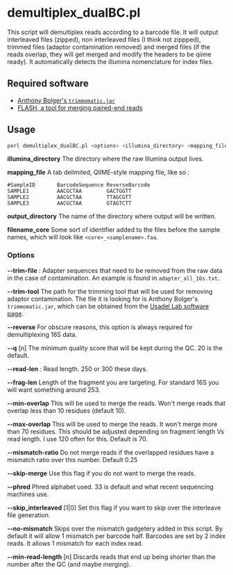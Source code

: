 # demultiplex_dualBC.pl

This script will demultiplex reads according to a barcode file. It will output
interleaved files (zipped), non interleaved files (I think not zippped),
trimmed files (adaptor contamination removed) and merged files (if the reads
overlap, they will get merged and modify the headers to be qiime ready). It
automatically detects the illumina nomenclature for index files.

## Required software

* [Anthony Bolger's `trimmomatic.jar`](http://www.usadellab.org/cms/?page=trimmomatic)
* [FLASH, a tool for merging paired-end reads](http://ccb.jhu.edu/software/FLASH/)

## Usage

```bash
perl demultiplex_dualBC.pl <options> <illumina_directory> <mapping_file> <output_directory> <filename_core>`
```

**illumina_directory** The directory where the raw Illumina output lives.

**mapping_file** A tab delimited, QIIME-style mapping file, like so :

```
#SampleID       BarcodeSequence ReverseBarcode
SAMPLE1         AACGCTAA        GACTGGTT
SAMPLE2         AACGCTAA        TTAGCGTT
SAMPLE3         AACGCTAA        GTAGTCTT
```

**output_directory** The name of the directory where output will be written.

**filename_core** Some sort of identifier added to the files before the sample
names, which will look like `<core>_<samplename>.faa`.

### Options

**--trim-file** : Adapter sequences that need to be removed from the raw data in
the case of contamination.  An example is found in `adapter_all_16s.txt`.

**--trim-tool** The path for the trimming tool that will be used for removing
adaptor contamination. The file it is looking for is Anthony Bolger's
`trimmomatic.jar`, which can be obtained from the [Usadel Lab software
page](http://www.usadellab.org/cms/?page=trimmomatic).

**--reverse** For obscure reasons, this option is always required for demultiplexing
16S data.

**--q** [n] The minimum quality score that will be kept during the QC. 20 is the default.

**--read-len** : Read length. 250 or 300 these days.

**--frag-len** Length of the fragment you are targeting. For standard 16S you
will want something around 253.

**--min-overlap**  This will be used to merge the reads.  Won't merge reads
that overlap less than 10 residues (default 10).

**--max-overlap** This will be used to merge the reads. It won't
merge more than 70 residues.  This should be adjusted depending on fragment
length Vs read length. I use 120 often for this. Default is 70.

**--mismatch-ratio** Do not merge reads if the overlapped residues have a
mismatch ratio over this number. Default 0.25

**--skip-merge** Use this flag if you do not want to merge the reads.

**--phred** Phred alphabet used. 33 is default and what recent sequencing
machines use.

**--skip_interleaved** [1|0] Set this flag if you want to skip over the interleave file
generation.

**--no-mismatch** Skips over the mismatch gadgetery added in this script. By
default it will allow 1 mismatch per barcode half. Barcodes are set by 2
index reads.  It allows 1 mismatch for each index read.

**--min-read-length** [n] Discards reads that end up being shorter than the number
after the QC (and maybe merging).